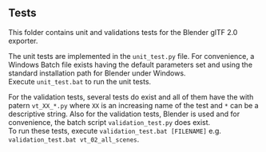 Tests
-----

This folder contains unit and validations tests for the Blender glTF 2.0 exporter.

The unit tests are implemented in the `unit_test.py` file. For convenience, a Windows Batch file exists having the default parameters set and using the standard installation path for Blender under Windows.  
Execute `unit_test.bat` to run the unit tests.

For the validation tests, several tests do exist and all of them have the with patern `vt_XX_*.py` where `XX` is an increasing name of the test and `*` can be a descriptive string.
Also for the validation tests, Blender is used and for convenience, the batch script `validation_test.py` does exist.  
To run these tests, execute `validation_test.bat [FILENAME]` e.g. `validation_test.bat vt_02_all_scenes`.